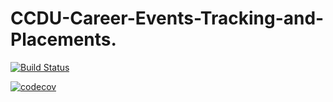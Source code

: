 # CCDU-Career-Events-Tracking-and-Placements.

[![Build Status](https://travis-ci.com/RavelleTeeray/CCDU-Career-Events-Tracking-and-Placements..svg?branch=master)](https://travis-ci.com/RavelleTeeray/CCDU-Career-Events-Tracking-and-Placements.)

[![codecov](https://codecov.io/gh/RavelleTeeray/CCDU-Career-Events-Tracking-and-Placements./branch/master/graph/badge.svg)](https://codecov.io/gh/RavelleTeeray/CCDU-Career-Events-Tracking-and-Placements.)


